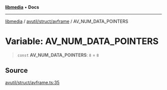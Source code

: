 [**libmedia**](../../../../README.md) • **Docs**

***

[libmedia](../../../../README.md) / [avutil/struct/avframe](../README.md) / AV\_NUM\_DATA\_POINTERS

# Variable: AV\_NUM\_DATA\_POINTERS

> `const` **AV\_NUM\_DATA\_POINTERS**: `8` = `8`

## Source

[avutil/struct/avframe.ts:35](https://github.com/zhaohappy/libmedia/blob/b4bb608d2b1c00d036d73fc8d222b1a97be53694/src/avutil/struct/avframe.ts#L35)
